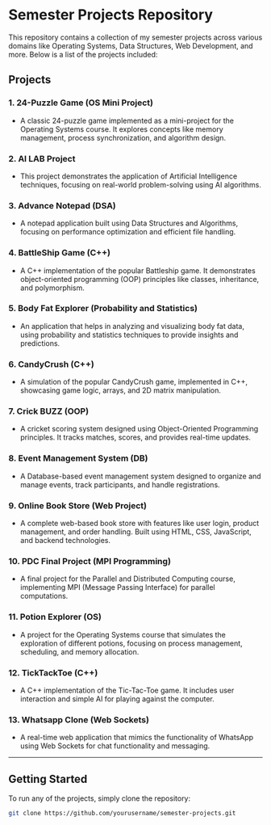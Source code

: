 # Semester Projects Repository

This repository contains a collection of my semester projects across various domains like Operating Systems, Data Structures, Web Development, and more. Below is a list of the projects included:

## Projects

### 1. **24-Puzzle Game (OS Mini Project)**
   - A classic 24-puzzle game implemented as a mini-project for the Operating Systems course. It explores concepts like memory management, process synchronization, and algorithm design.

### 2. **AI LAB Project**
   - This project demonstrates the application of Artificial Intelligence techniques, focusing on real-world problem-solving using AI algorithms.

### 3. **Advance Notepad (DSA)**
   - A notepad application built using Data Structures and Algorithms, focusing on performance optimization and efficient file handling.

### 4. **BattleShip Game (C++)**
   - A C++ implementation of the popular Battleship game. It demonstrates object-oriented programming (OOP) principles like classes, inheritance, and polymorphism.

### 5. **Body Fat Explorer (Probability and Statistics)**
   - An application that helps in analyzing and visualizing body fat data, using probability and statistics techniques to provide insights and predictions.

### 6. **CandyCrush (C++)**
   - A simulation of the popular CandyCrush game, implemented in C++, showcasing game logic, arrays, and 2D matrix manipulation.

### 7. **Crick BUZZ (OOP)**
   - A cricket scoring system designed using Object-Oriented Programming principles. It tracks matches, scores, and provides real-time updates.

### 8. **Event Management System (DB)**
   - A Database-based event management system designed to organize and manage events, track participants, and handle registrations.

### 9. **Online Book Store (Web Project)**
   - A complete web-based book store with features like user login, product management, and order handling. Built using HTML, CSS, JavaScript, and backend technologies.

### 10. **PDC Final Project (MPI Programming)**
   - A final project for the Parallel and Distributed Computing course, implementing MPI (Message Passing Interface) for parallel computations.

### 11. **Potion Explorer (OS)**
   - A project for the Operating Systems course that simulates the exploration of different potions, focusing on process management, scheduling, and memory allocation.

### 12. **TickTackToe (C++)**
   - A C++ implementation of the Tic-Tac-Toe game. It includes user interaction and simple AI for playing against the computer.

### 13. **Whatsapp Clone (Web Sockets)**
   - A real-time web application that mimics the functionality of WhatsApp using Web Sockets for chat functionality and messaging.

---

## Getting Started

To run any of the projects, simply clone the repository:

```bash
git clone https://github.com/yourusername/semester-projects.git
